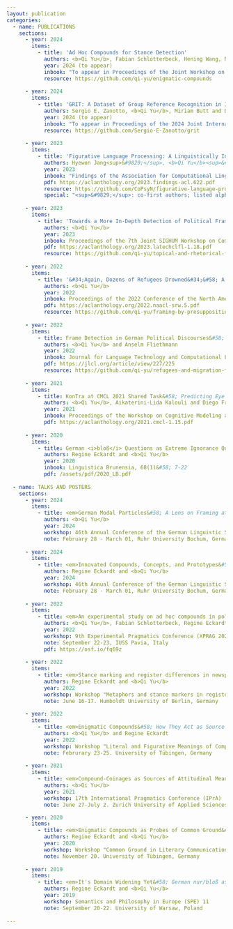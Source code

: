 ```yaml
---
layout: publication
categories:
  - name: PUBLICATIONS
    sections: 
      - year: 2024
        items:
          - title: 'Ad Hoc Compounds for Stance Detection'
            authors: <b>Qi Yu</b>, Fabian Schlotterbeck, Hening Wang, Naomi Reichmann, Britta Stolterfoht, Regine Eckardt and Miriam Butt 
            year: 2024 (to appear)
            inbook: "To appear in Proceedings of the Joint Workshop on Multiword Expressions and Universal Dependencies (MWE-UD 2024)"
            resource: https://github.com/qi-yu/enigmatic-compounds
            
      - year: 2024
        items:
          - title: 'GRIT: A Dataset of Group Reference Recognition in Italian'
            authors: Sergio E. Zanotto, <b>Qi Yu</b>, Miriam Butt and Diego Frassinelli
            year: 2024 (to appear)
            inbook: "To appear in Proceedings of the 2024 Joint International Conference on Computational Linguistics, Language Resources and Evaluation"
            resource: https://github.com/Sergio-E-Zanotto/grit
            
      - year: 2023 
        items:
          - title: 'Figurative Language Processing: A Linguistically Informed Feature Analysis of the Behavior of Language Models and Humans'
            authors: Hyewon Jang<sup>&#9829;</sup>, <b>Qi Yu</b><sup>&#9829;</sup> and Diego Frassinelli
            year: 2023
            inbook: "Findings of the Association for Computational Linguistics: ACL 2023"
            pdf: https://aclanthology.org/2023.findings-acl.622.pdf
            resource: https://github.com/CoPsyN/figurative-language-processing
            special: "<sup>&#9829;</sup>: co-first authors; listed alphabetically"
            
      - year: 2023 
        items:
          - title: 'Towards a More In-Depth Detection of Political Framing' 
            authors: <b>Qi Yu</b>
            year: 2023
            inbook: Proceedings of the 7th Joint SIGHUM Workshop on Computational Linguistics for Cultural Heritage, Social Sciences, Humanities and Literature (LaTeCH-CLfL2023)
            pdf: https://aclanthology.org/2023.latechclfl-1.18.pdf
            resource: https://github.com/qi-yu/topical-and-rhetorical-framing
            
      - year: 2022 
        items:
          - title: '&#34;Again, Dozens of Refugees Drowned&#34;&#58; A Computational Study of Political Framing Evoked by Presuppositions' 
            authors: <b>Qi Yu</b>
            year: 2022
            inbook: Proceedings of the 2022 Conference of the North American Chapter of the Association for Computational Linguistics&#58; Human Language Technologies&#58; Student Research Workshop
            pdf: https://aclanthology.org/2022.naacl-srw.5.pdf
            resource: https://github.com/qi-yu/framing-by-presuppositions
            
      - year: 2022
        items:
          - title: Frame Detection in German Political Discourses&#58; How Far Can We Go Without Large-Scale Manual Corpus Annotation?
            authors: <b>Qi Yu</b> and Anselm Fliethmann
            year: 2022
            inbook: Journal for Language Technology and Computational Linguistics, 35(2)&#58; 15–31
            pdf: https://jlcl.org/article/view/227/225
            resource: https://github.com/qi-yu/refugees-and-migration-framing-vocabulary
            
      - year: 2021   
        items:
          - title: KonTra at CMCL 2021 Shared Task&#58; Predicting Eye Movements by Combining BERT with Surface, Linguistic and Behavioral Information
            authors: <b>Qi Yu</b>, Aikaterini-Lida Kalouli and Diego Frassinelli
            year: 2021
            inbook: Proceedings of the Workshop on Cognitive Modeling and Computational Linguistics
            pdf: https://aclanthology.org/2021.cmcl-1.15.pdf
      
      - year: 2020
        items:
          - title: German <i>bloß</i> Questions as Extreme Ignorance Questions
            authors: Regine Eckardt and <b>Qi Yu</b>
            year: 2020
            inbook: Linguistica Brunensia, 68(1)&#58; 7-22
            pdf: /assets/pdf/2020_LB.pdf
      
  - name: TALKS AND POSTERS
    sections:
      - year: 2024
        items:
          - title: <em>German Modal Particles&#58; A Lens on Framing at the Non-Propositional Level</em>
            authors: <b>Qi Yu</b>
            year: 2024
            workshop: 46th Annual Conference of the German Linguistic Society (DGfS 2024)
            note: February 28 - March 01, Ruhr University Bochum, Germany
      
      - year: 2024
        items:
          - title: <em>Innovated Compounds, Concepts, and Prototypes&#58; A Road to Framing</em>
            authors: Regine Eckardt and <b>Qi Yu</b>
            year: 2024
            workshop: 46th Annual Conference of the German Linguistic Society (DGfS 2024)
            note: February 28 - March 01, Ruhr University Bochum, Germany
            
      - year: 2022
        items:
          - title: <em>An experimental study on ad hoc compounds in political discourse</em>
            authors: <b>Qi Yu</b>, Fabian Schlotterbeck, Regine Eckardt, and Britta Stolterfoht
            year: 2022
            workshop: 9th Experimental Pragmatics Conference (XPRAG 2022)
            note: September 22-23, IUSS Pavia, Italy
            pdf: https://osf.io/fq69z
            
      - year: 2022 
        items:
          - title: <em>Stance marking and register differences in newspaper articles</em>
            authors: Regine Eckardt and <b>Qi Yu</b>
            year: 2022
            workshop: Workshop "Metaphors and stance markers in register variation (MeStaR)"
            note: June 16-17. Humboldt University of Berlin, Germany
          
      - year: 2022 
        items:
          - title: <em>Enigmatic Compounds&#58; How They Act as Source of Attitudinal Meaning</em>
            authors: <b>Qi Yu</b> and Regine Eckardt
            year: 2022
            workshop: Workshop "Literal and Figurative Meanings of Compounds"
            note: Februrary 23-25. University of Tübingen, Germany
            
      - year: 2021
        items:
          - title: <em>Compound-Coinages as Sources of Attitudinal Meaning</em>
            authors: <b>Qi Yu</b>
            year: 2021
            workshop: 17th International Pragmatics Conference (IPrA)
            note: June 27-July 2. Zurich University of Applied Sciences, Switzerland

      - year: 2020
        items:
          - title: <em>Enigmatic Compounds as Probes of Common Ground&#58; BILD and Other Media</em>
            authors: Regine Eckardt and <b>Qi Yu</b>
            year: 2020
            workshop: Workshop "Common Ground in Literary Communication”
            note: November 20. University of Tübingen, Germany
            
      - year: 2019
        items:
          - title: <em>It's Domain Widening Yet&#58; German nur/bloß as a Marker of Extreme Ignorance Questions</em>
            authors: Regine Eckardt and <b>Qi Yu</b>
            year: 2019
            workshop: Semantics and Philosophy in Europe (SPE) 11
            note: September 20-22. University of Warsaw, Poland
            
---
```


